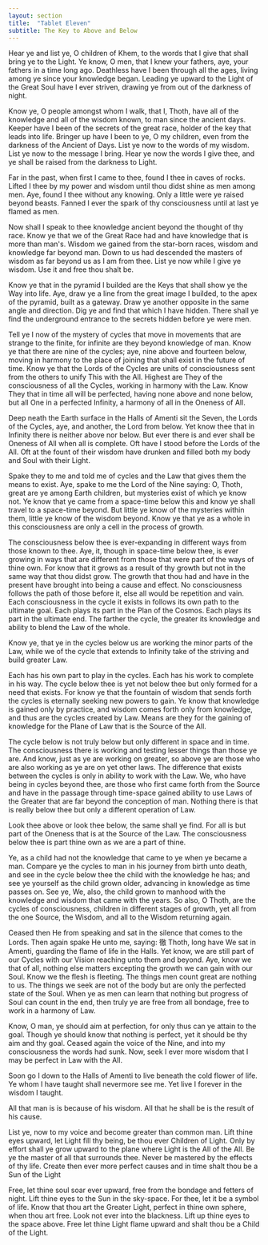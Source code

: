 ```yaml
---
layout: section
title:  "Tablet Eleven"
subtitle: The Key to Above and Below
---
```


Hear ye and list ye, O children of Khem,
to the words that I give that shall bring ye to the Light.
Ye know, O men, that I knew your fathers,
aye, your fathers in a time long ago.
Deathless have I been through all the ages,
living among ye since your knowledge began.
Leading ye upward to the Light of the Great Soul
have I ever striven,
drawing ye from out of the darkness of night.

Know ye, O people amongst whom I walk,
that I, Thoth, have all of the knowledge
and all of the wisdom known, to man since the ancient days.
Keeper have I been of the secrets of the great race,
holder of the key that leads into life.
Bringer up have I been to ye, O my children,
even from the darkness of the Ancient of Days.
List ye now to the words of my wisdom.
List ye now to the message I bring.
Hear ye now the words I give thee, and
ye shall be raised from the darkness to Light.

Far in the past, when first I came to thee,
found I thee in caves of rocks.
Lifted I thee by my power and wisdom
until thou didst shine as men among men.
Aye, found I thee without any knowing.
Only a little were ye raised beyond beasts.
Fanned I ever the spark of thy consciousness
until at last ye flamed as men.

Now shall I speak to thee knowledge ancient
beyond the thought of thy race.
Know ye that we of the Great Race
had and have knowledge that is more than man's.
Wisdom we gained from the star-born races,
wisdom and knowledge far beyond man.
Down to us had descended the masters of wisdom
as far beyond us as I am from thee.
List ye now while I give ye wisdom.
Use it and free thou shalt be.

Know ye that in the pyramid I builded are the Keys
that shall show ye the Way into life.
Aye, draw ye a line from the great image I builded,
to the apex of the pyramid, built as a gateway.
Draw ye another opposite in the same angle and direction.
Dig ye and find that which I have hidden.
There shall ye find the underground entrance to
the secrets hidden before ye were men.

Tell ye I now of the mystery of cycles
that move in movements that are strange to the finite,
for infinite are they beyond knowledge of man.
Know ye that there are nine of the cycles;
aye, nine above and fourteen below,
moving in harmony to the place of joining
that shall exist in the future of time.
Know ye that the Lords of the Cycles
are units of consciousness sent from the others to unify
This with the All.
Highest are They of the consciousness
of all the Cycles, working in harmony with the Law.
Know They that in time all will be perfected,
having none above and none below, but all One
in a perfected Infinity, a harmony of all in the Oneness of All.

Deep neath the Earth surface in the Halls of Amenti
sit the Seven, the Lords of the Cycles,
aye, and another, the Lord from below.
Yet know thee that in Infinity there is
neither above nor below.
But ever there is and ever shall be
Oneness of All when all is complete.
Oft have I stood before the Lords of the All.
Oft at the fount of their wisdom have drunken and
filled both my body and Soul with their Light.

Spake they to me and told me of cycles
and the Law that gives them the means to exist.
Aye, spake to me the Lord of the Nine saying:
O, Thoth, great are ye among Earth children,
but mysteries exist of which ye know not.
Ye know that ye came from a space-time below
this and know ye shall travel to a space-time beyond.
But little ye know of the mysteries within them,
little ye know of the wisdom beyond. Know ye that
ye as a whole in this consciousness
are only a cell in the process of growth.

The consciousness below thee is ever-expanding
in different ways from those known to thee.
Aye, it, though in space-time below thee,
is ever growing in ways that are different from
those that were part of the ways of thine own.
For know that it grows as a result of thy growth
but not in the same way that thou didst grow.
The growth that thou had and have in the present
have brought into being a cause and effect.
No consciousness follows the path of those before it,
else all would be repetition and vain.
Each consciousness in the cycle it exists in
follows its own path to the ultimate goal.
Each plays its part in the Plan of the Cosmos.
Each plays its part in the ultimate end.
The farther the cycle, the greater its
knowledge and ability to blend the Law of the whole.

Know ye, that ye in the cycles below us
are working the minor parts of the Law,
while we of the cycle that extends to Infinity
take of the striving and build greater Law.

Each has his own part to play in the cycles.
Each has his work to complete in his way.
The cycle below thee is yet not below thee
but only formed for a need that exists.
For know ye that the fountain of wisdom
that sends forth the cycles is eternally
seeking new powers to gain.
Ye know that knowledge is gained only by practice,
and wisdom comes forth only from knowledge,
and thus are the cycles created by Law.
Means are they for the gaining of knowledge
for the Plane of Law that is the Source of the All.

The cycle below is not truly below but only
different in space and in time.
The consciousness there is working and
testing lesser things than those ye are.
And know, just as ye are working on greater,
so above ye are those who are also working
as ye are on yet other laws.
The difference that exists between the cycles
is only in ability to work with the Law.
We, who have being in cycles beyond thee,
are those who first came forth from the
Source and have in the passage through
time-space gained ability to use
Laws of the Greater that are far beyond
the conception of man.
Nothing there is that is really below thee
but only a different operation of Law.

Look thee above or look thee below,
the same shall ye find.
For all is but part of the Oneness
that is at the Source of the Law.
The consciousness below thee is
part thine own as we are a part of thine.

Ye, as a child had not the knowledge
that came to ye when ye became a man.
Compare ye the cycles to man in his journey
from birth unto death,
and see in the cycle below thee the child
with the knowledge he has;
and see ye yourself as the child grown older,
advancing in knowledge as time passes on.
See ye, We, also, the child grown to manhood
with the knowledge and wisdom that came
with the years.
So also, O Thoth, are the cycles of consciousness,
children in different stages of growth,
yet all from the one Source, the Wisdom,
and all to the Wisdom returning again.

Ceased then He from speaking and sat
in the silence that comes to the Lords.
Then again spake He unto me, saying:
徹 Thoth, long have We sat in Amenti,
guarding the flame of life in the Halls.
Yet know, we are still part of our
Cycles with our Vision reaching unto them and beyond.
Aye, know we that of all,
nothing else matters excepting the growth
we can gain with our Soul.
Know we the flesh is fleeting.
The things men count great are nothing to us.
The things we seek are not of the body
but are only the perfected state of the Soul.
When ye as men can learn that nothing but
progress of Soul can count in the end,
then truly ye are free from all bondage,
free to work in a harmony of Law.

Know, O man, ye should aim at perfection,
for only thus can ye attain to the goal.
Though ye should know that nothing is perfect,
yet it should be thy aim and thy goal.
Ceased again the voice of the Nine,
and into my consciousness the words had sunk.
Now, seek I ever more wisdom
that I may be perfect in Law with the All.

Soon go I down to the Halls of Amenti
to live beneath the cold flower of life.
Ye whom I have taught shall nevermore see me.
Yet live I forever in the wisdom I taught.

All that man is is because of his wisdom.
All that he shall be is the result of his cause.

List ye, now to my voice and become
greater than common man.
Lift thine eyes upward,
let Light fill thy being,
be thou ever Children of Light.
Only by effort shall ye grow upward to
the plane where Light is the All of the All.
Be ye the master of all that surrounds thee.
Never be mastered by the effects of thy life.
Create then ever more perfect causes
and in time shalt thou be a Sun of the Light

Free, let thine soul soar ever upward,
free from the bondage and fetters of night.
Lift thine eyes to the Sun in the sky-space.
For thee, let it be a symbol of life.
Know that thou art the Greater Light,
perfect in thine own sphere,
when thou art free.
Look not ever into the blackness.
Lift up thine eyes to the space above.
Free let thine Light flame upward
and shalt thou be a Child of the Light.
